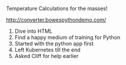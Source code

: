 Temperature Calculations for the masses!

http://converter.bowespythondemo.com/

1. Dive into HTML
2. Find a happy medium of training for Python
3. Started with the python app first
4. Left Kubernetes till the end
5. Asked Cliff for help earlier
